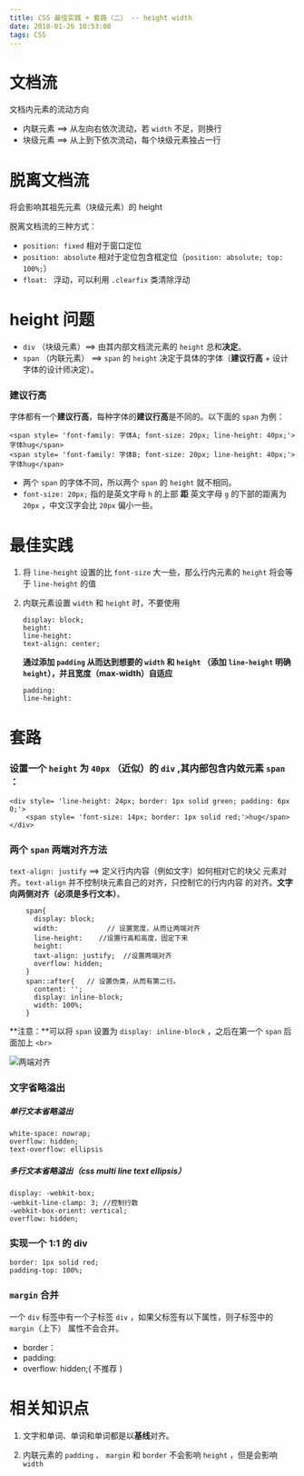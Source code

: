 ```yaml
---
title: CSS 最佳实践 + 套路（二） -- height width
date: 2018-01-26 10:53:08
tags: CSS
---
```

# 文档流
文档内元素的流动方向

- 内联元素 ==> 从左向右依次流动，若 `width` 不足，则换行
- 块级元素 ==> 从上到下依次流动，每个块级元素独占一行

# 脱离文档流
将会影响其祖先元素（块级元素）的 height 

脱离文档流的三种方式：
- `position: fixed` 相对于窗口定位
- `position: absolute` 相对于定位包含框定位（`position: absolute; top: 100%;`）
- `float: ` 浮动，可以利用 `.clearfix` 类清除浮动

# height 问题
- `div` （块级元素）==> 由其内部文档流元素的 `height` 总和**决定**。
- `span` （内联元素） ==> `span` 的 `height` 决定于具体的字体（**建议行高** + 设计字体的设计师决定）。

### 建议行高
字体都有一个**建议行高**，每种字体的**建议行高**是不同的。以下面的 `span` 为例：
```
<span style= 'font-family: 字体A; font-size: 20px; line-height: 40px;'>字体hug</span>
<span style= 'font-family: 字体B; font-size: 20px; line-height: 40px;'>字体hug</span>
```
- 两个 `span` 的字体不同，所以两个 `span` 的 `height` 就不相同。
-  `font-size: 20px;` 指的是英文字母 `h` 的上部 **距** 英文字母 `g` 的下部的距离为 `20px` ，中文汉字会比 `20px` 偏小一些。

# 最佳实践
1. 将 `line-height` 设置的比 `font-size` 大一些，那么行内元素的 `height` 将会等于 `line-height` 的值

2. 内联元素设置 `width` 和 `height` 时，不要使用
    ```
    display: block;
    height: 
    line-height: 
    text-align: center;
    ```
    **通过添加 `padding` 从而达到想要的 `width` 和 `height` （添加 `line-height` 明确 `height`），并且宽度（max-width）自适应**
    ```
    padding: 
    line-height: 
    ```

# 套路
### 设置一个 `height` 为 `40px` （近似）的 `div` ,其内部包含内敛元素 `span` ：
```
<div style= 'line-height: 24px; border: 1px solid green; padding: 6px 0;'>
    <span style= 'font-size: 14px; border: 1px solid red;'>hug</span>
</div>
```

### 两个 ` span ` 两端对齐方法
` text-align: justify ` ==> 定义行内内容（例如文字）如何相对它的块父    元素对齐。`text-align` 并不控制块元素自己的对齐，只控制它的行内内容    的对齐。**文字向两侧对齐（必须是多行文本）**。
```
    span{ 
      display: block;
      width:            // 设置宽度，从而让两端对齐
      line-height:    //设置行高和高度，固定下来
      height: 
      taxt-align: justify;  //设置两端对齐 
      overflow: hidden;  
    }
    span::after{   // 设置伪类，从而有第二行。
      content: '';
      display: inline-block;
      width: 100%;
    }
```

**注意：**可以将 ` span ` 设置为 ` display: inline-block ` ，之后在第一个 ` span ` 后面加上 ` <br> ` 

![两端对齐](http://upload-images.jianshu.io/upload_images/9617841-6bb605df69f4cd63.png?imageMogr2/auto-orient/strip%7CimageView2/2/w/1240)

### 文字省略溢出
##### 单行文本省略溢出
```
white-space: nowrap;
overflow: hidden;
text-overflow: ellipsis
```
##### 多行文本省略溢出（css multi line text ellipsis）
```
display: -webkit-box;
-webkit-line-clamp: 3; //控制行数
-webkit-box-orient: vertical;
overflow: hidden;
```

### 实现一个 1:1 的 div
```
border: 1px solid red;
padding-top: 100%;
```

### ` margin ` 合并
一个 ` div ` 标签中有一个子标签 ` div ` ，如果父标签有以下属性，则子标签中的 ` margin `（上下） 属性不会合并。
- border：
- padding: 
- overflow: hidden;( 不推荐 )


# 相关知识点

1. 文字和单词、单词和单词都是以**基线**对齐。

2. 内联元素的 ` padding ` 、 ` margin ` 和 ` border ` 不会影响 ` height ` ，但是会影响 ` 
width `